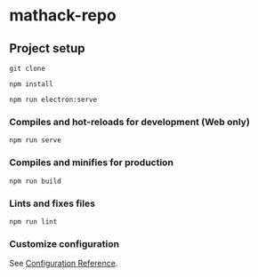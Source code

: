 # mathack-repo

## Project setup
```
git clone

npm install

npm run electron:serve
```

### Compiles and hot-reloads for development (Web only)
```
npm run serve
```

### Compiles and minifies for production
```
npm run build
```

### Lints and fixes files
```
npm run lint
```

### Customize configuration
See [Configuration Reference](https://cli.vuejs.org/config/).
